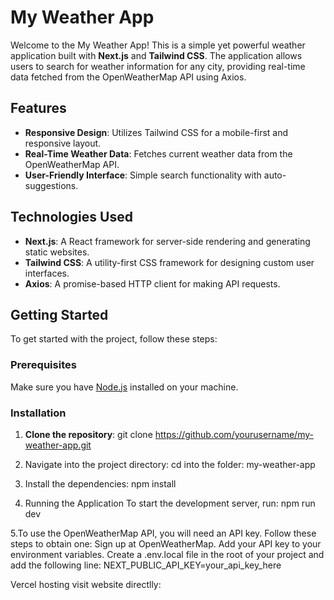 # My Weather App

Welcome to the My Weather App! This is a simple yet powerful weather application built with **Next.js** and **Tailwind CSS**. The application allows users to search for weather information for any city, providing real-time data fetched from the OpenWeatherMap API using Axios.

## Features

- **Responsive Design**: Utilizes Tailwind CSS for a mobile-first and responsive layout.
- **Real-Time Weather Data**: Fetches current weather data from the OpenWeatherMap API.
- **User-Friendly Interface**: Simple search functionality with auto-suggestions.

## Technologies Used

- **Next.js**: A React framework for server-side rendering and generating static websites.
- **Tailwind CSS**: A utility-first CSS framework for designing custom user interfaces.
- **Axios**: A promise-based HTTP client for making API requests.

## Getting Started

To get started with the project, follow these steps:

### Prerequisites

Make sure you have [Node.js](https://nodejs.org/en/) installed on your machine.

### Installation

1. **Clone the repository**:
   git clone https://github.com/yourusername/my-weather-app.git

2. Navigate into the project directory:
   cd into the folder: my-weather-app
   
3. Install the dependencies:
   npm install
  
4. Running the Application
To start the development server, run:
npm run dev

5.To use the OpenWeatherMap API, you will need an API key. Follow these steps to obtain one:
Sign up at OpenWeatherMap.
Add your API key to your environment variables. Create a .env.local file in the root of your project and add the following line:
NEXT_PUBLIC_API_KEY=your_api_key_here

Vercel hosting visit website directlly: 
